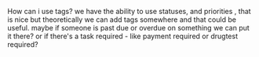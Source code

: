 How can i use tags? 
we have the ability to use statuses, and priorities , that is nice but theoretically we can add tags somewhere and that could be useful. maybe if someone is past due or overdue on something we can put it there? or if there's a task required - like payment required or drugtest required? 

